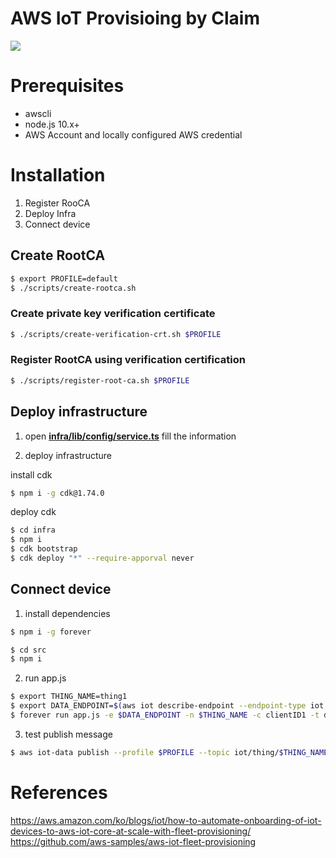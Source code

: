 # AWS IoT Provisioing by Claim

<img src="https://d2908q01vomqb2.cloudfront.net/f6e1126cedebf23e1463aee73f9df08783640400/2020/04/30/fleet-provisioning-1.jpg"/>

# Prerequisites

- awscli
- node.js 10.x+
- AWS Account and locally configured AWS credential


# Installation

1. Register RooCA
2. Deploy Infra
3. Connect device
## Create RootCA

```bash
$ export PROFILE=default
$ ./scripts/create-rootca.sh
```

### Create private key verification certificate

```bash
$ ./scripts/create-verification-crt.sh $PROFILE
```

### Register RootCA using verification certification

```bash
$ ./scripts/register-root-ca.sh $PROFILE
```

## Deploy infrastructure

1. open [**infra/lib/config/service.ts**](infra/lib/config/service.ts) fill the information

2. deploy infrastructure

install cdk
```bash
$ npm i -g cdk@1.74.0
```

deploy cdk

```bash
$ cd infra
$ npm i
$ cdk bootstrap
$ cdk deploy "*" --require-apporval never
```

## Connect device

1. install dependencies

```bash
$ npm i -g forever
```

```bash
$ cd src
$ npm i
```

2. run app.js

```bash
$ export THING_NAME=thing1
$ export DATA_ENDPOINT=$(aws iot describe-endpoint --endpoint-type iot:Data-ATS --profile $PROFILE | jq -r '.endpointAddress')
$ forever run app.js -e $DATA_ENDPOINT -n $THING_NAME -c clientID1 -t demo
```

3. test publish message
```bash
$ aws iot-data publish --profile $PROFILE --topic iot/thing/$THING_NAME --payload hi
```

# References

https://aws.amazon.com/ko/blogs/iot/how-to-automate-onboarding-of-iot-devices-to-aws-iot-core-at-scale-with-fleet-provisioning/
https://github.com/aws-samples/aws-iot-fleet-provisioning